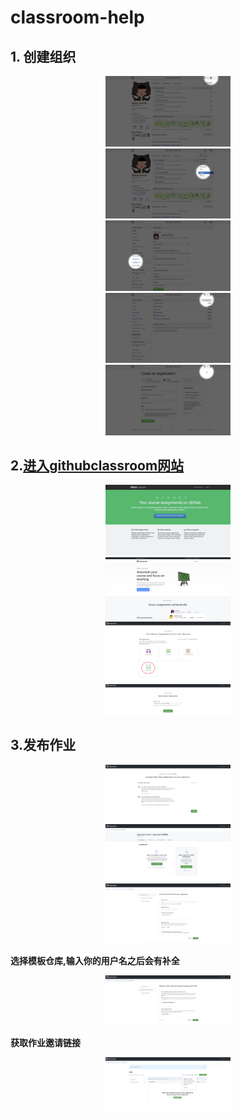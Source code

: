 # classroom-help

## 1. 创建组织
<div style="text-align: center"><img src="https://github.com/CL-a11y/classroom-help/raw/main/1.jpg" alt="shortcut" width="200"/></div>
<div style="text-align: center"><img src="https://github.com/CL-a11y/classroom-help/raw/main/2.jpg" alt="shortcut" width="200"/></div>
<div style="text-align: center"><img src="https://github.com/CL-a11y/classroom-help/raw/main/3.jpg" alt="shortcut" width="200"/></div>
<div style="text-align: center"><img src="https://github.com/CL-a11y/classroom-help/raw/main/4.jpg" alt="shortcut" width="200"/></div>
<div style="text-align: center"><img src="https://github.com/CL-a11y/classroom-help/raw/main/5.jpg" alt="shortcut" width="200"/></div>

## 2.[进入githubclassroom网站](https://classroom.github.com/)

<div style="text-align: center"><img src="https://github.com/CL-a11y/classroom-help/raw/main/6.jpg" alt="shortcut" width="200"/></div>
<div style="text-align: center"><img src="https://github.com/CL-a11y/classroom-help/raw/main/7.jpg" alt="shortcut" width="200"/></div>
<div style="text-align: center"><img src="https://github.com/CL-a11y/classroom-help/raw/main/8.jpg" alt="shortcut" width="200"/></div>
<div style="text-align: center"><img src="https://github.com/CL-a11y/classroom-help/raw/main/9.jpg" alt="shortcut" width="200"/></div>

## 3.发布作业
<div style="text-align: center"><img src="https://github.com/CL-a11y/classroom-help/raw/main/10.jpg" alt="shortcut" width="200"/></div>
<div style="text-align: center"><img src="https://github.com/CL-a11y/classroom-help/raw/main/11.jpg" alt="shortcut" width="200"/></div>
<div style="text-align: center"><img src="https://github.com/CL-a11y/classroom-help/raw/main/12.jpg" alt="shortcut" width="200"/></div>

**选择模板仓库,输入你的用户名之后会有补全**
<div style="text-align: center"><img src="https://github.com/CL-a11y/classroom-help/raw/main/13.jpg" alt="shortcut" width="200"/></div>

**获取作业邀请链接**
<div style="text-align: center"><img src="https://github.com/CL-a11y/classroom-help/raw/main/14.jpg" alt="shortcut" width="200"/></div>
